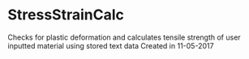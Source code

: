 # StressStrainCalc
Checks for plastic deformation and calculates tensile strength of user inputted material using stored text data
Created in 11-05-2017
